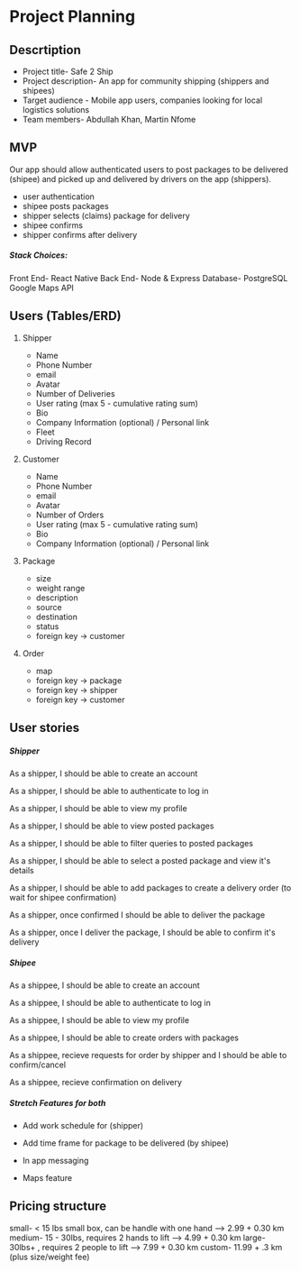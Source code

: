 # Project Planning

## Descrtiption

- Project title- Safe 2 Ship
- Project description- An app for community shipping (shippers and shipees) 
- Target audience - Mobile app users, companies looking for local logistics solutions
- Team members- Abdullah Khan, Martin Nfome


## MVP

Our app should allow authenticated users to post packages to be delivered (shipee) and picked up and delivered by drivers on the app (shippers).

- user authentication
- shipee posts packages
- shipper selects (claims) package for delivery
- shipee confirms
- shipper confirms after delivery

##### Stack Choices:
Front End- React Native
Back End- Node & Express
Database- PostgreSQL
Google Maps API


## Users (Tables/ERD)

1. Shipper
    - Name
    - Phone Number
    - email
    - Avatar
    - Number of Deliveries
    - User rating (max 5 - cumulative rating sum)
    - Bio
    - Company Information (optional) / Personal link
    - Fleet
    - Driving Record

2. Customer
    - Name
    - Phone Number
    - email
    - Avatar
    - Number of Orders
    - User rating  (max 5 - cumulative rating sum)
    - Bio
    - Company Information (optional) / Personal link

3. Package
    - size
    - weight range
    - description
    - source
    - destination
    - status
    - foreign key -> customer

4. Order
    - map
    - foreign key -> package
    - foreign key -> shipper
    - foreign key -> customer

## User stories

##### Shipper 

As a shipper, I should be able to create an account

As a shipper, I should be able to authenticate to log in

As a shipper, I should be able to view my profile

As a shipper, I should be able to view posted packages

As a shipper, I should be able to filter queries to posted packages

As a shipper, I should be able to select a posted package and view it's details

As a shipper, I should be able to add packages to create a delivery order (to wait for shipee confirmation)

As a shipper, once confirmed I should be able to deliver the package

As a shipper, once I deliver the package, I should be able to confirm it's delivery


##### Shipee

As a shippee, I should be able to create an account

As a shippee, I should be able to authenticate to log in

As a shippee, I should be able to view my profile

As a shippee, I should be able to create orders with packages

As a shippee, recieve requests for order by shipper and I should be able to confirm/cancel

As a shippee, recieve confirmation on delivery


##### Stretch Features for both

- Add work schedule for (shipper)

- Add time frame for package to be delivered (by shipee)

- In app messaging

- Maps feature


## Pricing structure

small- < 15 lbs small box, can be handle with one hand --> 2.99 + 0.30 km 
medium- 15 - 30lbs, requires 2 hands to lift --> 4.99 + 0.30 km
large- 30lbs+ , requires 2 people to lift --> 7.99 + 0.30 km
custom- 11.99 + .3 km (plus size/weight fee)
